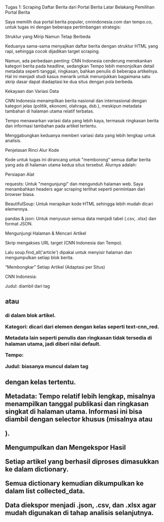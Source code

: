 Tugas 1: Scraping Daftar Berita dari Portal Berita
Latar Belakang Pemilihan Portal Berita

Saya memilih dua portal berita populer, cnnindonesia.com dan tempo.co, untuk tugas ini dengan beberapa pertimbangan strategis:

Struktur yang Mirip Namun Tetap Berbeda

Keduanya sama-sama menyajikan daftar berita dengan struktur HTML yang rapi, sehingga cocok dijadikan target scraping.

Namun, ada perbedaan penting: CNN Indonesia cenderung menekankan kategori berita pada headline, sedangkan Tempo lebih menonjolkan detail metadata seperti tanggal, ringkasan, bahkan penulis di beberapa artikelnya. Hal ini menjadi studi kasus menarik untuk menunjukkan bagaimana satu skrip dasar dapat diadaptasi ke dua situs dengan pola berbeda.

Kekayaan dan Variasi Data

CNN Indonesia menampilkan berita nasional dan internasional dengan kategori jelas (politik, ekonomi, olahraga, dsb.), meskipun metadata tambahan di halaman utama relatif terbatas.

Tempo menawarkan variasi data yang lebih kaya, termasuk ringkasan berita dan informasi tambahan pada artikel tertentu.

Menggabungkan keduanya memberi variasi data yang lebih lengkap untuk analisis.

Penjelasan Rinci Alur Kode

Kode untuk tugas ini dirancang untuk "memborong" semua daftar berita yang ada di halaman utama kedua situs tersebut. Alurnya adalah:

Persiapan Alat

requests: Untuk "mengunjungi" dan mengunduh halaman web. Saya menambahkan headers agar scraping terlihat seperti permintaan dari browser biasa.

BeautifulSoup: Untuk merapikan kode HTML sehingga lebih mudah dicari elemennya.

pandas & json: Untuk menyusun semua data menjadi tabel (.csv, .xlsx) dan format JSON.

Mengunjungi Halaman & Mencari Artikel

Skrip mengakses URL target (CNN Indonesia dan Tempo).

Lalu soup.find_all('article') dipakai untuk menyisir halaman dan mengumpulkan setiap blok berita.

“Membongkar” Setiap Artikel (Adaptasi per Situs)

CNN Indonesia:

Judul: diambil dari tag <h2> atau <h3> di dalam blok artikel.

Kategori: dicari dari elemen dengan kelas seperti text-cnn_red.

Metadata lain seperti penulis dan ringkasan tidak tersedia di halaman utama, jadi diberi nilai default.

Tempo:

Judul: biasanya muncul dalam tag <h2> dengan kelas tertentu.

Metadata: Tempo relatif lebih lengkap, misalnya menampilkan tanggal publikasi dan ringkasan singkat di halaman utama. Informasi ini bisa diambil dengan selector khusus (misalnya <span class="date"> atau <p class="excerpt">).

Mengumpulkan dan Mengekspor Hasil

Setiap artikel yang berhasil diproses dimasukkan ke dalam dictionary.

Semua dictionary kemudian dikumpulkan ke dalam list collected_data.

Data diekspor menjadi .json, .csv, dan .xlsx agar mudah digunakan di tahap analisis selanjutnya.

